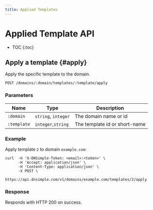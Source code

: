 ```yaml
---
title: Applied Templates
---
```


# Applied Template API

* TOC
{:toc}


## Apply a template {#apply}

Apply the specific template to the domain.

    POST /domains/:domain/templates/:template/apply

### Parameters

Name | Type | Description
-----|------|------------
`:domain` | `string`, `integer` | The domain name or id
`:template` | `integer`,`string` | The template id or short-name

### Example

Apply template `2` to domain `example.com`:

    curl  -H 'X-DNSimple-Token: <email>:<token>' \
          -H 'Accept: application/json' \
          -H 'Content-Type: application/json' \
          -X POST \
          https://api.dnsimple.com/v1/domains/example.com/templates/2/apply

### Response

Responds with HTTP 200 on success.
